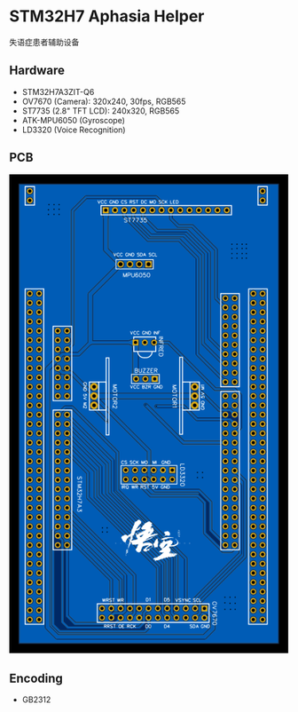 # STM32H7 Aphasia Helper
失语症患者辅助设备

## Hardware
- STM32H7A3ZIT-Q6
- OV7670 (Camera): 320x240, 30fps, RGB565
- ST7735 (2.8" TFT LCD): 240x320, RGB565
- ATK-MPU6050 (Gyroscope)
- LD3320 (Voice Recognition)

## PCB
![](./imgs/PCB.svg)

## Encoding
- GB2312